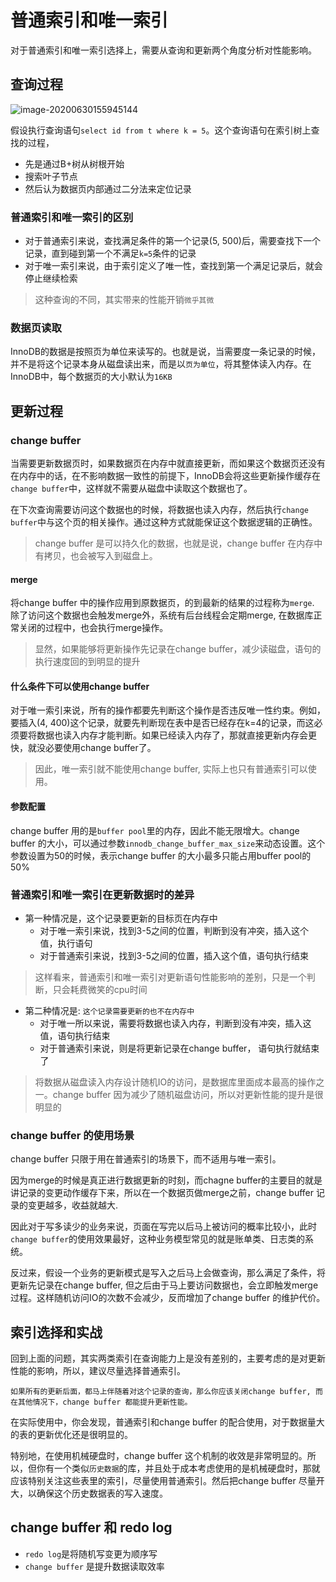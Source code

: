 # 普通索引和唯一索引

对于普通索引和唯一索引选择上，需要从查询和更新两个角度分析对性能影响。

## 查询过程

![image-20200630155945144](E:\xianglj\handbook\mysql\索引\image-20200630155945144.png)

假设执行查询语句`select id from t where k = 5`。这个查询语句在索引树上查找的过程，

- 先是通过B+树从树根开始
- 搜索叶子节点
- 然后认为数据页内部通过二分法来定位记录

### 普通索引和唯一索引的区别

- 对于普通索引来说，查找满足条件的第一个记录(5, 500)后，需要查找下一个记录，直到碰到第一个不满足`k=5`条件的记录
- 对于唯一索引来说，由于索引定义了唯一性，查找到第一个满足记录后，就会停止继续检索

> 这种查询的不同，其实带来的性能开销`微乎其微`

### 数据页读取

InnoDB的数据是按照页为单位来读写的。也就是说，当需要度一条记录的时候，并不是将这个记录本身从磁盘读出来，而是以`页为单位`，将其整体读入内存。在InnoDB中，每个数据页的大小默认为`16KB`



## 更新过程

### change buffer

当需要更新数据页时，如果数据页在内存中就直接更新，而如果这个数据页还没有在内存中的话，在不影响数据一致性的前提下，InnoDB会将这些更新操作缓存在`change buffer`中，这样就不需要从磁盘中读取这个数据也了。

在下次查询需要访问这个数据也的时候，将数据也读入内存，然后执行`change buffer`中与这个页的相关操作。通过这种方式就能保证这个数据逻辑的正确性。

> change buffer 是可以持久化的数据，也就是说，change buffer 在内存中有拷贝，也会被写入到磁盘上。

#### merge

将change buffer 中的操作应用到原数据页，的到最新的结果的过程称为`merge`. 除了访问这个数据也会触发merge外，系统有后台线程会定期merge, 在数据库正常关闭的过程中，也会执行merge操作。



> 显然，如果能够将更新操作先记录在change buffer，减少读磁盘，语句的执行速度回的到明显的提升

#### 什么条件下可以使用change buffer

对于唯一索引来说，所有的操作都要先判断这个操作是否违反唯一性约束。例如，要插入(4, 400)这个记录，就要先判断现在表中是否已经存在k=4的记录，而这必须要将数据也读入内存才能判断。如果已经读入内存了，那就直接更新内存会更快，就没必要使用change buffer了。

> 因此，唯一索引就不能使用change buffer, 实际上也只有普通索引可以使用。



#### 参数配置

change buffer 用的是`buffer pool`里的内存，因此不能无限增大。change buffer 的大小，可以通过参数`innodb_change_buffer_max_size`来动态设置。这个参数设置为50的时候，表示change buffer 的大小最多只能占用buffer pool的50%



### 普通索引和唯一索引在更新数据时的差异

- 第一种情况是，这个记录要更新的目标页在内存中
  - 对于唯一索引来说，找到3-5之间的位置，判断到没有冲突，插入这个值，执行语句
  - 对于普通索引来说，找到3-5之间的位置，插入这个值，语句执行结束

> 这样看来，普通索引和唯一索引对更新语句性能影响的差别，只是一个判断，只会耗费微笑的cpu时间

- 第二种情况是: `这个记录需要更新的也不在内存中`
  - 对于唯一所以来说，需要将数据也读入内存，判断到没有冲突，插入这值，语句执行结束
  - 对于普通索引来说，则是将更新记录在change buffer， 语句执行就结束了

> 将数据从磁盘读入内存设计随机IO的访问，是数据库里面成本最高的操作之一。change buffer 因为减少了随机磁盘访问，所以对更新性能的提升是很明显的

### change buffer 的使用场景

change  buffer 只限于用在普通索引的场景下，而不适用与唯一索引。

因为merge的时候是真正进行数据更新的时刻，而chagne buffer的主要目的就是讲记录的变更动作缓存下来，所以在一个数据页做merge之前，change buffer 记录的变更越多，收益就越大.

因此对于写多读少的业务来说，页面在写完以后马上被访问的概率比较小，此时`change buffer`的使用效果最好，这种业务模型常见的就是账单类、日志类的系统。

反过来，假设一个业务的更新模式是写入之后马上会做查询，那么满足了条件，将更新先记录在change buffer, 但之后由于马上要访问数据也，会立即触发merge过程。这样随机访问IO的次数不会减少，反而增加了change buffer 的维护代价。

## 索引选择和实战

回到上面的问题，其实两类索引在查询能力上是没有差别的，主要考虑的是对更新性能的影响，所以，建议尽量选择普通索引。

`如果所有的更新后面，都马上伴随着对这个记录的查询，那么你应该关闭change buffer, 而在其他情况下，change buffer 都能提升更新性能。`

在实际使用中，你会发现，普通索引和change buffer 的配合使用，对于数据量大的表的更新优化还是很明显的。

特别地，在使用机械硬盘时，change buffer 这个机制的收效是非常明显的。所以，但你有一个类似`历史数据`的库，并且处于成本考虑使用的是机械硬盘时，那就应该特别关注这些表里的索引，尽量使用普通索引。然后把change buffer 尽量开大，以确保这个历史数据表的写入速度。

## change buffer 和 redo log

- `redo log`是将随机写变更为顺序写
- `change buffer` 是提升数据读取效率